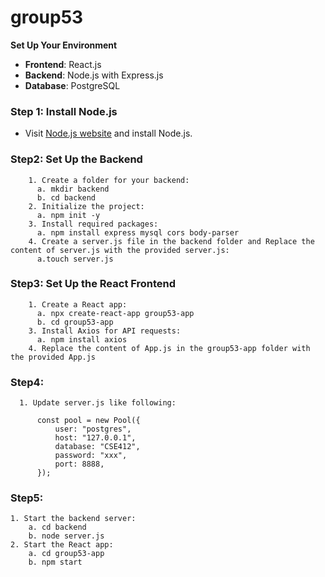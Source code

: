 # group53

**Set Up Your Environment**
- **Frontend**: React.js
- **Backend**: Node.js with Express.js
- **Database**: PostgreSQL

### Step 1: Install Node.js
- Visit [Node.js website](https://nodejs.org/en) and install Node.js.
  
### Step2: Set Up the Backend
        1. Create a folder for your backend:
          a. mkdir backend
          b. cd backend
        2. Initialize the project:
          a. npm init -y
        3. Install required packages:
          a. npm install express mysql cors body-parser
        4. Create a server.js file in the backend folder and Replace the content of server.js with the provided server.js:
          a.touch server.js
### Step3: Set Up the React Frontend
        1. Create a React app:
          a. npx create-react-app group53-app
          b. cd group53-app 
        3. Install Axios for API requests:
          a. npm install axios
        4. Replace the content of App.js in the group53-app folder with the provided App.js
### Step4:
      1. Update server.js like following:
    
          const pool = new Pool({
              user: "postgres",
              host: "127.0.0.1",
              database: "CSE412",
              password: "xxx",
              port: 8888,
          });

### Step5:
    1. Start the backend server:
        a. cd backend
        b. node server.js
    2. Start the React app:
        a. cd group53-app
        b. npm start
    
          

